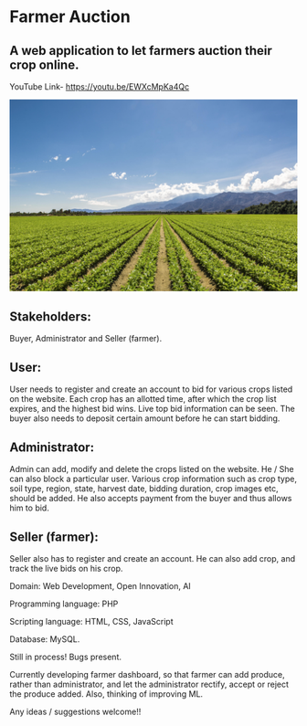 # Farmer Auction
## A web application to let farmers auction their crop online.
YouTube Link- https://youtu.be/EWXcMpKa4Qc

![](/img/brand/brand1.jpg)
## Stakeholders: 
Buyer, Administrator and Seller (farmer).

## User: 
User needs to register and create an account to bid for various crops listed on the website. Each crop has an allotted
time, after which the crop list expires, and the highest bid wins. Live top bid information can be seen. The buyer also
needs to deposit certain amount before he can start bidding.
## Administrator:
Admin can add, modify and delete the crops listed on the website. He / She can also block a particular user.
Various crop information such as crop type, soil type, region, state, harvest date, bidding duration, crop images etc,
should be added. He also accepts payment from the buyer and thus allows him to bid.
## Seller (farmer):
Seller also has to register and create an account. He can also add crop, and track the live bids on his crop.

Domain: Web Development, Open Innovation, AI

Programming language: PHP

Scripting language: HTML, CSS, JavaScript

Database: MySQL.

Still in process! Bugs present.


Currently developing farmer dashboard, so that farmer can add produce, rather than administrator, and let the administrator rectify, accept or reject the produce added. Also, thinking of improving ML.


Any ideas / suggestions welcome!!
